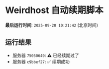# Weirdhost 自动续期脚本

**最后运行时间**: `2025-09-20 10:21:42` (北京时间)

## 运行结果

- 服务器 `75050649`: ⚠️ 已经续期过了
- 服务器 `c9bbef27`: ✅ 续期成功
